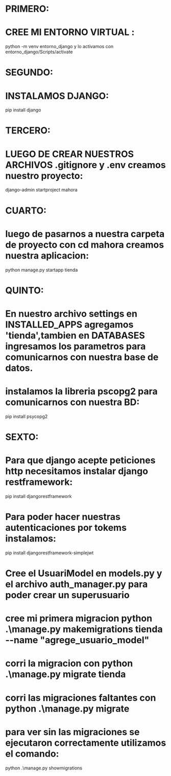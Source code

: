 # PRIMERO:
# CREE MI ENTORNO VIRTUAL : 
 python -m venv entorno_django y lo activamos con entorno_django/Scripts/activate
# SEGUNDO:
# INSTALAMOS DJANGO:
 pip install django
# TERCERO:
# LUEGO DE CREAR NUESTROS ARCHIVOS .gitignore y .env creamos nuestro proyecto:
django-admin startproject mahora
# CUARTO:
# luego de pasarnos a nuestra carpeta de proyecto con cd mahora creamos nuestra aplicacion:
python manage.py startapp tienda
# QUINTO:
# En nuestro archivo settings en INSTALLED_APPS agregamos 'tienda',tambien en DATABASES ingresamos  los parametros para comunicarnos con nuestra base de datos.
# instalamos la libreria pscopg2 para comunicarnos con nuestra BD:
pip install psycopg2
# SEXTO:
# Para que django acepte peticiones http necesitamos instalar django restframework:
pip install djangorestframework
# Para poder hacer nuestras autenticaciones por tokems instalamos:
pip install djangorestframework-simplejwt
# Cree el UsuariModel  en models.py y el archivo auth_manager.py para poder crear un superusuario
# cree mi primera migracion python .\manage.py makemigrations tienda --name "agrege_usuario_model"
# corri la migracion con python .\manage.py migrate tienda
# corri las migraciones faltantes con python .\manage.py migrate     
# para ver sin las migraciones se ejecutaron correctamente utilizamos el comando:
 python .\manage.py showmigrations
 



